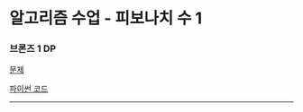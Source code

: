 # 알고리즘 수업 - 피보나치 수 1
### 브론즈 1 DP
[문제](https://www.acmicpc.net/problem/24416)

[파이썬 코드](24416.py)

---

